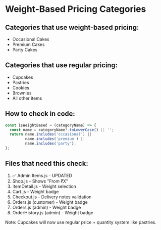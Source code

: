 # Weight-Based Pricing Categories

## Categories that use weight-based pricing:
- Occasional Cakes
- Premium Cakes
- Party Cakes

## Categories that use regular pricing:
- Cupcakes
- Pastries
- Cookies
- Brownies
- All other items

## How to check in code:

```javascript
const isWeightBased = (categoryName) => {
  const name = categoryName?.toLowerCase() || '';
  return name.includes('occasional') || 
         name.includes('premium') || 
         name.includes('party');
};
```

## Files that need this check:
1. ✅ Admin Items.js - UPDATED
2. Shop.js - Shows "From ₹X"
3. ItemDetail.js - Weight selection
4. Cart.js - Weight badge
5. Checkout.js - Delivery notes validation
6. Orders.js (customer) - Weight badge
7. Orders.js (admin) - Weight badge  
8. OrderHistory.js (admin) - Weight badge

Note: Cupcakes will now use regular price + quantity system like pastries.
